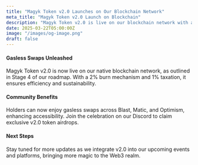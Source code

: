 ```yaml
---
title: "Magyk Token v2.0 Launches on Our Blockchain Network"
meta_title: "Magyk Token v2.0 Launch on Blockchain"
description: "Magyk Token v2.0 is live on our blockchain network with a 2% burn mechanism and gasless swaps."
date: 2025-03-22T05:00:00Z
image: "/images/og-image.png"
draft: false
---
```


#### Gasless Swaps Unleashed

Magyk Token v2.0 is now live on our native blockchain network, as outlined in Stage 4 of our roadmap. With a 2% burn mechanism and 1% taxation, it ensures efficiency and sustainability.

#### Community Benefits

Holders can now enjoy gasless swaps across Blast, Matic, and Optimism, enhancing accessibility. Join the celebration on our Discord to claim exclusive v2.0 token airdrops.

#### Next Steps

Stay tuned for more updates as we integrate v2.0 into our upcoming events and platforms, bringing more magic to the Web3 realm.

